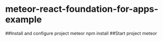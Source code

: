 # meteor-react-foundation-for-apps-example

##Install and configure project
meteor npm install
##Start project
meteor

